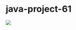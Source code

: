 # java-project-61
<a href="https://codeclimate.com/github/x794/java-project-61/maintainability"><img src="https://api.codeclimate.com/v1/badges/1aae2af5ac40423fc488/maintainability" /></a>
